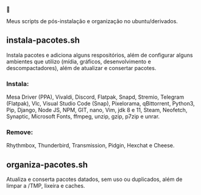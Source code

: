 <p align-item: center >🤖<p>

Meus scripts de pós-instalação e organização no ubuntu/derivados.

## instala-pacotes.sh
Instala pacotes e adiciona alguns respositórios, além de configurar alguns ambientes que utilizo (mídia, gráficos, desenvolvimento e descompactadores), além de atualizar e consertar pacotes.

### Instala:
Mesa Driver (PPA), Vivaldi, Discord, Flatpak, Snapd, Stremio, Telegram (Flatpak), Vlc, Visual Studio Code (Snap), Pixelorama, qBittorrent, Python3, Pip, Django, Node JS, NPM, GIT, nano, Vim, jdk 8 e 11, Steam, Neofetch, Synaptic, Microsoft Fonts, ffmpeg, unzip, gzip, p7zip e unrar.

### Remove:
Rhythmbox, Thunderbird, Transmission, Pidgin, Hexchat e Cheese.

## organiza-pacotes.sh
Atualiza e conserta pacotes datados, sem uso ou duplicados, além de limpar a /TMP, lixeira e caches.
